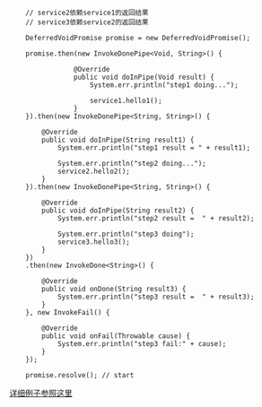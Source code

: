 
        // service2依赖service1的返回结果
        // service3依赖service2的返回结果

        DeferredVoidPromise promise = new DeferredVoidPromise();

        promise.then(new InvokeDonePipe<Void, String>() {

                    @Override
                    public void doInPipe(Void result) {
                        System.err.println("step1 doing...");

                        service1.hello1();
                    }
        }).then(new InvokeDonePipe<String, String>() {

            @Override
            public void doInPipe(String result1) {
                System.err.println("step1 result = " + result1);

                System.err.println("step2 doing...");
                service2.hello2();
            }
        }).then(new InvokeDonePipe<String, String>() {

            @Override
            public void doInPipe(String result2) {
                System.err.println("step2 result =  " + result2);

                System.err.println("step3 doing");
                service3.hello3();
            }
        })
        .then(new InvokeDone<String>() {

            @Override
            public void onDone(String result3) {
                System.err.println("step3 result =  " + result3);
            }
        }, new InvokeFail() {

            @Override
            public void onFail(Throwable cause) {
                System.err.println("step3 fail:" + cause);
            }
        });

        promise.resolve(); // start

[详细例子参照这里](https://github.com/fengjiachun/Jupiter/blob/master/jupiter-example/src/main/java/org/jupiter/example/round/HelloJupiterPromiseClient.java)